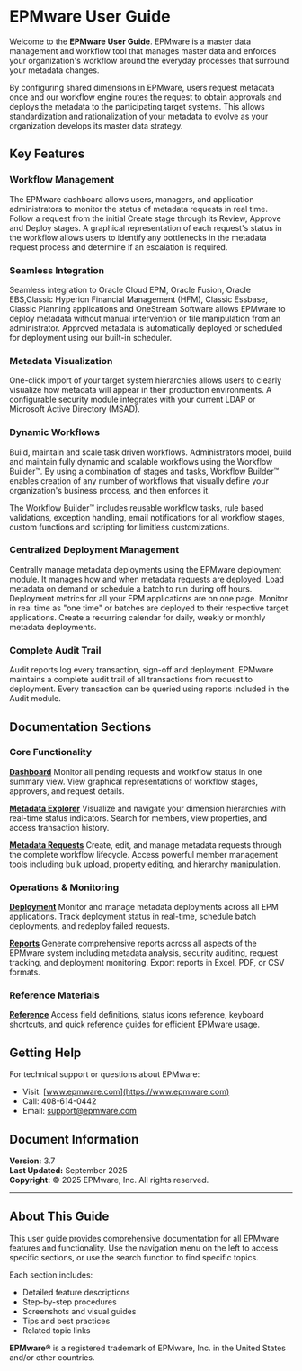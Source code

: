 # EPMware User Guide

Welcome to the **EPMware User Guide**. EPMware is a master data management and workflow tool that manages master data and enforces your organization's workflow around the everyday processes that surround your metadata changes.

By configuring shared dimensions in EPMware, users request metadata once and our workflow engine routes the request to obtain approvals and deploys the metadata to the participating target systems. This allows standardization and rationalization of your metadata to evolve as your organization develops its master data strategy.

## Key Features

### Workflow Management
The EPMware dashboard allows users, managers, and application administrators to monitor the status of metadata requests in real time. Follow a request from the initial Create stage through its Review, Approve and Deploy stages. A graphical representation of each request's status in the workflow allows users to identify any bottlenecks in the metadata request process and determine if an escalation is required.

### Seamless Integration
Seamless integration to Oracle Cloud EPM, Oracle Fusion, Oracle EBS,Classic Hyperion Financial Management (HFM), Classic Essbase, Classic Planning applications and OneStream Software allows EPMware to deploy metadata without manual intervention or file manipulation from an administrator. Approved metadata is automatically deployed or scheduled for deployment using our built-in scheduler.

### Metadata Visualization
One-click import of your target system hierarchies allows users to clearly visualize how metadata will appear in their production environments. A configurable security module integrates with your current LDAP or Microsoft Active Directory (MSAD).

### Dynamic Workflows
Build, maintain and scale task driven workflows. Administrators model, build and maintain fully dynamic and scalable workflows using the Workflow Builder™. By using a combination of stages and tasks, Workflow Builder™ enables creation of any number of workflows that visually define your organization's business process, and then enforces it.

The Workflow Builder™ includes reusable workflow tasks, rule based validations, exception handling, email notifications for all workflow stages, custom functions and scripting for limitless customizations.

### Centralized Deployment Management
Centrally manage metadata deployments using the EPMware deployment module. It manages how and when metadata requests are deployed. Load metadata on demand or schedule a batch to run during off hours. Deployment metrics for all your EPM applications are on one page. Monitor in real time as "one time" or batches are deployed to their respective target applications. Create a recurring calendar for daily, weekly or monthly metadata deployments.

### Complete Audit Trail
Audit reports log every transaction, sign-off and deployment. EPMware maintains a complete audit trail of all transactions from request to deployment. Every transaction can be queried using reports included in the Audit module.


## Documentation Sections

### Core Functionality

**[Dashboard](dashboard/index.md)**
Monitor all pending requests and workflow status in one summary view. View graphical representations of workflow stages, approvers, and request details.

**[Metadata Explorer](metadata-explorer/index.md)**
Visualize and navigate your dimension hierarchies with real-time status indicators. Search for members, view properties, and access transaction history.

**[Metadata Requests](metadata-requests/index.md)**
Create, edit, and manage metadata requests through the complete workflow lifecycle. Access powerful member management tools including bulk upload, property editing, and hierarchy manipulation.

### Operations & Monitoring

**[Deployment](deployment/index.md)**
Monitor and manage metadata deployments across all EPM applications. Track deployment status in real-time, schedule batch deployments, and redeploy failed requests.

**[Reports](reports/index.md)**
Generate comprehensive reports across all aspects of the EPMware system including metadata analysis, security auditing, request tracking, and deployment monitoring. Export reports in Excel, PDF, or CSV formats.

### Reference Materials

**[Reference](reference/index.md)**
Access field definitions, status icons reference, keyboard shortcuts, and quick reference guides for efficient EPMware usage.

## Getting Help

For technical support or questions about EPMware:
- Visit: [www.epmware.com](https://www.epmware.com)
- Call: 408-614-0442
- Email: support@epmware.com

## Document Information

**Version:** 3.7  
**Last Updated:** September 2025  
**Copyright:** © 2025 EPMware, Inc. All rights reserved.

---

## About This Guide

This user guide provides comprehensive documentation for all EPMware features and functionality. Use the navigation menu on the left to access specific sections, or use the search function to find specific topics.

Each section includes:
- Detailed feature descriptions
- Step-by-step procedures
- Screenshots and visual guides
- Tips and best practices
- Related topic links

**EPMware®** is a registered trademark of EPMware, Inc. in the United States and/or other countries.
